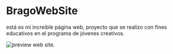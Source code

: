 # BragoWebSite
está es mi increible página web, proyecto que se realizo con fines educativos en el programa de jóvenes creativos.

![preview web site.](https://github.com/brayangomez22/BragoWebSite/blob/master/images/preview.jpg)
